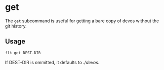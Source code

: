 # get
The `get` subcommand is useful for getting a bare copy of devos without the
git history.

## Usage
```sh
flk get DEST-DIR
```

If DEST-DIR is ommitted, it defaults to _./devos_.
